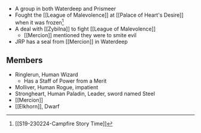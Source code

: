 - A group in both Waterdeep and Prismeer
- Fought the [[League of Malevolence]] at [[Palace of Heart's Desire]] when it was frozen[^s19]
- A deal with [[Zybilna]] to fight [[League of Malevolence]] 
	- [[Mercion]] mentioned they were to smite evil
- JRP has a seal from [[Mercion]] in Waterdeep

## Members
- Ringlerun, Human Wizard
	- Has a Staff of Power from a Merit
- Molliver, Human Rogue, impatient
- Strongheart, Human Paladin, Leader, sword named Steel 
- [[Mercion]]
- [[Elkhorn]], Dwarf

[^s19]: [[S19-230224-Campfire Story Time]]